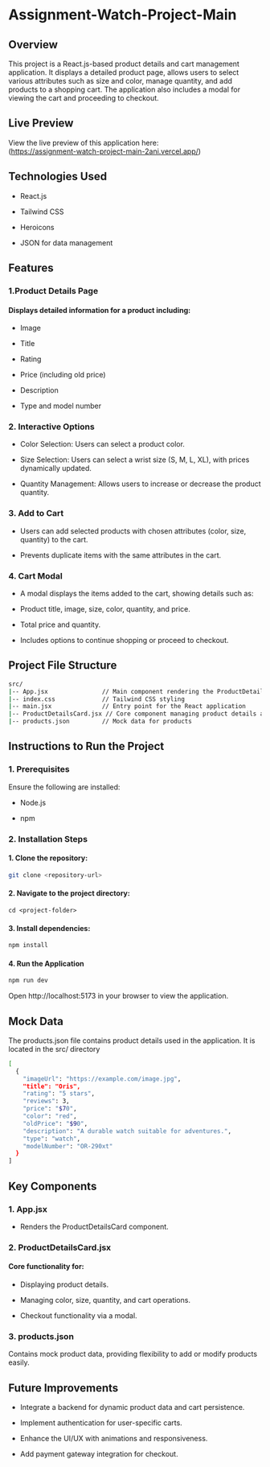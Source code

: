 
# Assignment-Watch-Project-Main


## Overview
This project is a React.js-based product details and cart management application. It displays a detailed product page, allows users to select various attributes such as size and color, manage quantity, and add products to a shopping cart. The application also includes a modal for viewing the cart and proceeding to checkout.


## Live Preview

View the live preview of this application here:  
(https://assignment-watch-project-main-2ani.vercel.app/)


## Technologies Used

- React.js

- Tailwind CSS

- Heroicons

- JSON for data management




## Features

### 1.Product Details Page

#### Displays detailed information for a product including:

- Image

- Title

- Rating

- Price (including old price)

- Description

- Type and model number

### 2. Interactive Options

- Color Selection: Users can select a product color.

- Size Selection: Users can select a wrist size (S, M, L, XL), with prices dynamically updated.

- Quantity Management: Allows users to increase or decrease the product quantity.

### 3. Add to Cart

- Users can add selected products with chosen attributes (color, size, quantity) to the cart.

- Prevents duplicate items with the same attributes in the cart.

### 4. Cart Modal

- A modal displays the items added to the cart, showing details such as:

- Product title, image, size, color, quantity, and price.

- Total price and quantity.

- Includes options to continue shopping or proceed to checkout.
## Project File Structure

```bash
src/
|-- App.jsx               // Main component rendering the ProductDetailsCard component
|-- index.css             // Tailwind CSS styling
|-- main.jsx              // Entry point for the React application
|-- ProductDetailsCard.jsx // Core component managing product details and cart functionality
|-- products.json         // Mock data for products
```


## Instructions to Run the Project

### 1. Prerequisites

Ensure the following are installed:

- Node.js

- npm

### 2. Installation Steps
  #### 1. Clone the repository:
  ```bash
  git clone <repository-url>
  ```

  #### 2. Navigate to the project directory:
    
    cd <project-folder>
  
  #### 3. Install dependencies:
```bash 
npm install
```
  #### 4. Run the Application
```bash 
npm run dev
```
Open http://localhost:5173 in your browser to view the application.



## Mock Data
The products.json file contains product details used in the application. It is located in the src/ directory

```bash
[
  {
    "imageUrl": "https://example.com/image.jpg",
    "title": "Oris",
    "rating": "5 stars",
    "reviews": 3,
    "price": "$70",
    "color": "red",
    "oldPrice": "$90",
    "description": "A durable watch suitable for adventures.",
    "type": "watch",
    "modelNumber": "OR-290xt"
  }
]
```

## Key Components

### 1. App.jsx

- Renders the ProductDetailsCard component.

### 2. ProductDetailsCard.jsx

 #### Core functionality for:

- Displaying product details.

- Managing color, size, quantity, and cart operations.

- Checkout functionality via a modal.

### 3. products.json

Contains mock product data, providing flexibility to add or modify products easily.


## Future Improvements

- Integrate a backend for dynamic product data and cart persistence.

- Implement authentication for user-specific carts.

- Enhance the UI/UX with animations and responsiveness.

- Add payment gateway integration for checkout.




    

  


    